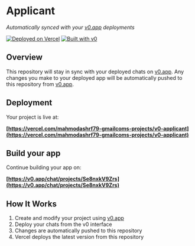 # Applicant

*Automatically synced with your [v0.app](https://v0.app) deployments*

[![Deployed on Vercel](https://img.shields.io/badge/Deployed%20on-Vercel-black?style=for-the-badge&logo=vercel)](https://vercel.com/mahmodashrf79-gmailcoms-projects/v0-applicant)
[![Built with v0](https://img.shields.io/badge/Built%20with-v0.app-black?style=for-the-badge)](https://v0.app/chat/projects/Se8nxkV9Zrs)

## Overview

This repository will stay in sync with your deployed chats on [v0.app](https://v0.app).
Any changes you make to your deployed app will be automatically pushed to this repository from [v0.app](https://v0.app).

## Deployment

Your project is live at:

**[https://vercel.com/mahmodashrf79-gmailcoms-projects/v0-applicant](https://vercel.com/mahmodashrf79-gmailcoms-projects/v0-applicant)**

## Build your app

Continue building your app on:

**[https://v0.app/chat/projects/Se8nxkV9Zrs](https://v0.app/chat/projects/Se8nxkV9Zrs)**

## How It Works

1. Create and modify your project using [v0.app](https://v0.app)
2. Deploy your chats from the v0 interface
3. Changes are automatically pushed to this repository
4. Vercel deploys the latest version from this repository